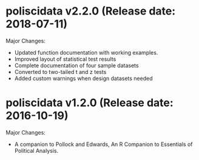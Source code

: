 poliscidata v2.2.0 (Release date: 2018-07-11)
==============

Major Changes:

* Updated function documentation with working examples.
* Improved layout of statistical test results
* Complete documentation of four sample datasets
* Converted to two-tailed t and z tests
* Added custom warnings when design datasets needed


poliscidata v1.2.0 (Release date: 2016-10-19)
==============

Major Changes:

* A companion to Pollock and Edwards, An R Companion to Essentials of Political Analysis.

